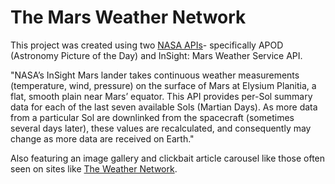 

# The Mars Weather Network


This project was created using two [NASA APIs](https://api.nasa.gov/)- specifically APOD (Astronomy Picture of the Day) and InSight: Mars Weather Service API. <br />

"NASA’s InSight Mars lander takes continuous weather measurements (temperature, wind, pressure) on the surface of Mars at Elysium Planitia, a flat, smooth plain near Mars’ equator. This API provides per-Sol summary data for each of the last seven available Sols (Martian Days). As more data from a particular Sol are downlinked from the spacecraft (sometimes several days later), these values are recalculated, and consequently may change as more data are received on Earth."<br />

Also featuring an image gallery and clickbait article carousel like those often seen on sites like [The Weather Network](https://www.theweathernetwork.com/).
